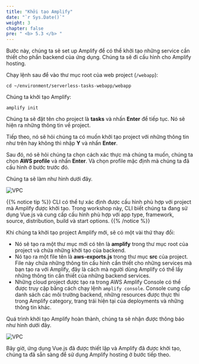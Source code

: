 ```yaml
---
title: "Khởi tạo Amplify"
date: "`r Sys.Date()`"
weight: 3
chapter: false
pre: " <b> 5.3 </b> "
---
```


Bước này, chúng ta sẽ set up Amplify để có thể khởi tạo những service cần thiết cho phần backend của ứng dụng. Chúng ta sẽ đi cấu hình cho Amplify hosting.

Chạy lệnh sau để vào thư mục root của web project (`/webapp`):

```
cd ~/environment/serverless-tasks-webapp/webapp
```

Chúng ta khởi tạo Amplify:

```
amplify init
```

Chúng ta sẽ đặt tên cho project là **tasks** và nhấn **Enter** để tiếp tục. Nó sẽ hiện ra những thông tin về project.

Tiếp theo, nó sẽ hỏi chúng ta có muốn khởi tạo project với những thông tin như trên hay không thì nhập **Y** và nhấn **Enter**.

Sau đó, nó sẽ hỏi chúng ta chọn cách xác thực mà chúng ta muốn, chúng ta chọn **AWS profile** và nhấn **Enter**. Và chọn profile mặc định mà chúng ta đã cấu hình ở bước trước đó.

Chúng ta sẽ làm như hình dưới đây.

![VPC](/images/5.deploy/5.3-initializeamplify/5.3-1new.png)

{{% notice tip %}}
CLI có thể tự xác định được cấu hình phù hợp với project mà Amplify được khởi tạo. Trong workshop này, CLI biết chúng ta đang sử dụng Vue.js và cung cấp cấu hình phù hợp với app type, framework, source, distribution, build và start options.
{{% /notice %}}

Khi chúng ta khởi tạo project Amplify mới, sẽ có một vài thứ thay đổi:

- Nó sẽ tạo ra một thư mục mới có tên là **amplify** trong thư mục root của project và chứa những khởi tạo của backend.
- Nó tạo ra một file tên là **aws-exports.js** trong thư mục **src** của project. File này chứa những thông tin cấu hình cần thiết cho những services mà bạn tạo ra với Amplify, đây là cách mà người dùng Amplify có thể lấy những thông tin cần thiết của những backend services.
- Những cloud project được tạo ra trong AWS Amplify Console có thể được truy cập bằng cách chạy lệnh `amplify console`. Console cung cấp danh sách các môi trường backend, những resources được thực thi trong Amplify category, trang trái hiện tại của deployments và những thông tin khác.

Quá trình khởi tạo Amplify hoàn thành, chúng ta sẽ nhận được thông báo như hình dưới đây.

![VPC](/images/5.deploy/5.3-initializeamplify/5.3-2.png)

Bây giờ, ứng dụng Vue.js đã được thiết lập và Amplify đã được khởi tạo, chúng ta đã sẵn sàng để sử dụng Amplify hosting ở bước tiếp theo.
